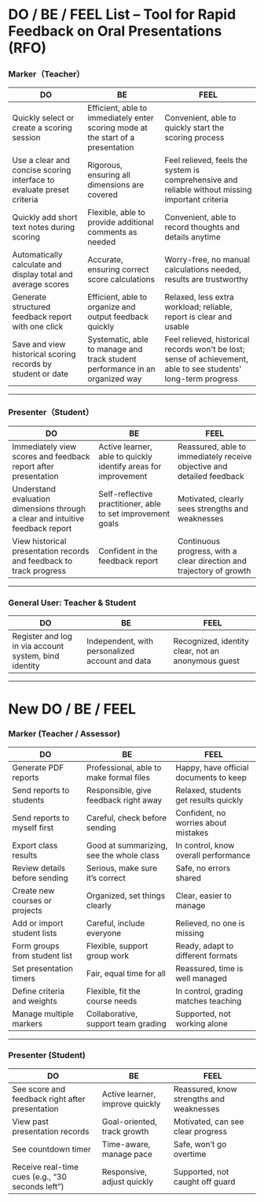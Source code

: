 # DO / BE / FEEL List – Tool for Rapid Feedback on Oral Presentations (RFO)

### Marker（Teacher）

| **DO**                                                       | **BE**                                                       | **FEEL**                                                     |
| ------------------------------------------------------------ | ------------------------------------------------------------ | ------------------------------------------------------------ |
| Quickly select or create a scoring session                   | Efficient, able to immediately enter scoring mode at the start of a presentation | Convenient, able to quickly start the scoring process        |
| Use a clear and concise scoring interface to evaluate preset criteria | Rigorous, ensuring all dimensions are covered                | Feel relieved, feels the system is comprehensive and reliable without missing important criteria |
| Quickly add short text notes during scoring                  | Flexible, able to provide additional comments as needed      | Convenient, able to record thoughts and details anytime      |
| Automatically calculate and display total and average scores | Accurate, ensuring correct score calculations                | Worry-free, no manual calculations needed, results are trustworthy |
| Generate structured feedback report with one click           | Efficient, able to organize and output feedback quickly      | Relaxed, less extra workload; reliable, report is clear and usable |
| Save and view historical scoring records by student or date  | Systematic, able to manage and track student performance in an organized way | Feel relieved, historical records won't be lost; sense of achievement, able to see students' long-term progress |

---

### Presenter（Student）

| **DO**                                                       | **BE**                                                       | **FEEL**                                                     |
| ------------------------------------------------------------ | ------------------------------------------------------------ | ------------------------------------------------------------ |
| Immediately view scores and feedback report after presentation | Active learner, able to quickly identify areas for improvement | Reassured, able to immediately receive objective and detailed feedback |
| Understand evaluation dimensions through a clear and intuitive feedback report | Self-reflective practitioner, able to set improvement goals  | Motivated, clearly sees strengths and weaknesses             |
| View historical presentation records and feedback to track progress | Confident in the feedback report                             | Continuous progress, with a clear direction and trajectory of growth |


---

### General User: Teacher & Student

| **DO**                                                | **BE**                                          | **FEEL**                                           |
| ----------------------------------------------------- | ----------------------------------------------- | -------------------------------------------------- |
| Register and log in via account system, bind identity | Independent, with personalized account and data | Recognized, identity clear, not an anonymous guest |

---

# New DO / BE / FEEL

### Marker (Teacher / Assessor)

| **DO**                         | **BE**                                   | **FEEL**                               |
| ------------------------------ | ---------------------------------------- | -------------------------------------- |
| Generate PDF reports           | Professional, able to make formal files  | Happy, have official documents to keep |
| Send reports to students       | Responsible, give feedback right away    | Relaxed, students get results quickly  |
| Send reports to myself first   | Careful, check before sending            | Confident, no worries about mistakes   |
| Export class results           | Good at summarizing, see the whole class | In control, know overall performance   |
| Review details before sending  | Serious, make sure it’s correct          | Safe, no errors shared                 |
| Create new courses or projects | Organized, set things clearly            | Clear, easier to manage                |
| Add or import student lists    | Careful, include everyone                | Relieved, no one is missing            |
| Form groups from student list  | Flexible, support group work             | Ready, adapt to different formats      |
| Set presentation timers        | Fair, equal time for all                 | Reassured, time is well managed        |
| Define criteria and weights    | Flexible, fit the course needs           | In control, grading matches teaching   |
| Manage multiple markers        | Collaborative, support team grading      | Supported, not working alone           |


---

### Presenter (Student)

| **DO**                                           | **BE**                          | **FEEL**                                 |
| ------------------------------------------------ | ------------------------------- | ---------------------------------------- |
| See score and feedback right after presentation  | Active learner, improve quickly | Reassured, know strengths and weaknesses |
| View past presentation records                   | Goal-oriented, track growth     | Motivated, can see clear progress        |
| See countdown timer                              | Time-aware, manage pace         | Safe, won’t go overtime                  |
| Receive real-time cues (e.g., “30 seconds left”) | Responsive, adjust quickly      | Supported, not caught off guard          |
